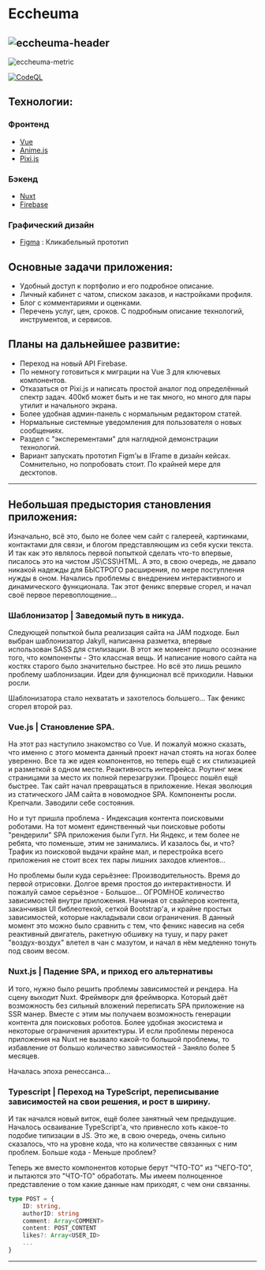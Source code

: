 # Eccheuma

![eccheuma-header](https://unfruhyobjypfbvnncoc.supabase.in/storage/v1/object/public/main/Github/BadgeEcc.svg)
---
![eccheuma-metric](https://unfruhyobjypfbvnncoc.supabase.in/storage/v1/object/public/main/Github/MetricEcc.svg)

<!-- [![Run tests](https://github.com/Scarlatum/eccheuma/actions/workflows/node.test.yml/badge.svg)](https://github.com/Scarlatum/eccheuma/actions/workflows/node.test.yml) -->
[![CodeQL](https://github.com/Scarlatum/eccheuma/actions/workflows/codeql-analysis.yml/badge.svg)](https://github.com/Scarlatum/eccheuma/actions/workflows/codeql-analysis.yml)

[pixi-logo]: https://avatars.githubusercontent.com/u/5406849?s=100&v=4
[vue-logo]: https://avatars.githubusercontent.com/u/6128107?s=100&v=4
[firebase-logo]: https://avatars.githubusercontent.com/u/1335026?s=100&v=4
[nuxt-logo]: https://avatars.githubusercontent.com/u/23360933?s=100&v=4

## Технологии:

### Фронтенд

- [Vue](https://github.com/vuejs/vue)
- [Anime.js](https://github.com/juliangarnier/anime)
- [Pixi.js](https://github.com/pixijs)

### Бэкенд

- [Nuxt](https://github.com/nuxt)
- [Firebase](https://github.com/firebase/)

### Графический дизайн

- [Figma](https://www.figma.com/proto/t6xVQlDqCRfxQOobCyydJj/Ecchema?page-id=216%3A106&node-id=273%3A705&viewport=402%2C48%2C0.08&scaling=scale-down-width&starting-point-node-id=273%3A705) : Кликабельный прототип

## Основные задачи приложения:

- Удобный доступ к портфолио и его подробное описание.
- Личный кабинет с чатом, списком заказов, и настройками профиля.
- Блог с комментариями и оценками.
- Перечень услуг, цен, сроков. С подробным описание технологий, инструментов, и сервисов.

## Планы на дальнейшее развитие:

- Переход на новый API Firebase.
- По немногу готовиться к миграции на Vue 3 для ключевых компонентов.
- Отказаться от Pixi.js и написать простой аналог под определённый спектр задач. 400кб может быть и не так много, но много для пары утилит и начального экрана.
- Более удобная админ-панель с нормальным редактором статей.
- Нормальные системные уведомления для пользователя о новых сообщениях.
- Раздел с "эксперементами" для наглядной демонстрации технологий.
- Вариант запускать прототип Figm'ы в IFrame в дизайн кейсах. Сомнительно, но попробовать стоит. По крайней мере для десктопов.

---

## Небольшая предыстория становления приложения:
Изначально, всё это, было не более чем сайт с галереей, картинками, контактами для связи, и блогом представляющим из себя куски текста.
И так как это являлось первой попыткой сделать что-то впервые, писалось это на чистом JS\CSS\HTML. А это, в свою очередь, не давало никакой надежды для БЫСТРОГО расширения, по мере поступления нужды в оном. Начались проблемы с внедрением интерактивного и динамического функционала. Так этот феникс впервые сгорел, и начал своё первое перевоплощение...

### Шаблонизатор | Заведомый путь в никуда.
Следующей попыткой была реализация сайта на JAM подходе. Был выбран шаблонизатор Jakyll, написанна разметка, впервые использован SASS для стилизации.
В этот же момент пришло осознание того, что компоненты - Это классная вещь. И написание нового сайта на костях старого было значительно быстрее. Но всё это лишь решило проблему шаблонизации. Идеи для функционал всё приходили. Навыки росли. 

Шаблонизатора стало нехватать и захотелось большего... Так феникс сгорел второй раз.

### Vue.js | Становление SPA.
На этот раз наступило знакомство со Vue. И пожалуй можно сказать, что именно с этого момента данный проект начал стоять на ногах более уверенно. Все та же идея компонентов, но теперь ещё с их стилизацией и разметкой в одном месте. Реактивность интерфейса. Роутинг меж страницами за место их полной перезагрузки. Процесс пошёл ещё быстрее. Так сайт начал превращаться в приложение. Некая эволюция из статического JAM сайта в новомодное SPA. Компоненты росли. Крепчали. Заводили себе состояния.

Но и тут пришла проблема - Индексация контента поисковыми роботами. На тот момент единственный чьи поисковые роботы "рендерили" SPA приложения были Гугл. Ни Яндекс, и тем более не ребята, что поменьше, этим не занимались. И казалось бы, и что? Трафик из поисковой выдачи крайне мал, и перестройка всего приложения не стоит всех тех пары лишних заходов клиентов...

Но проблемы были куда серьёзнее: Производительность. Время до первой отрисовки. Долгое время простоя до интерактивности. И пожалуй самое серьёзное - Большое... ОГРОМНОЕ количество зависимостей внутри приложения. Начиная от свайперов контента, заканчивая UI библеотекой, сеткой Bootstrap'а, и крайне простых зависимостей, которые накладывали свои ограничения. В данный момент это можно было сравнить с тем, что феникс навесив на себя реактивный двигатель, ракетную обшивку на тушу, и пару ракет "воздух-воздух" влетел в чан с мазутом, и начал в нём медленно тонуть под своим весом.

### Nuxt.js | Падение SPA, и приход его альтернативы
И того, нужно было решить проблемы зависимостей и рендера. На сцену выходит Nuxt. Фреймворк для фреймворка. Который даёт возможность без сильный вложений переписать SPA приложение на SSR манер. Вместе с этим мы получаем возможность генерации контента для поисковых роботов. Более удобная экосистема и некоторые ограничения архитектуры. И если проблемы переноса приложения на Nuxt не вызвало какой-то большой проблемы, то избавление от большо количество зависимостей - Заняло более 5 месяцев.

Началась эпоха ренессанса...

### Typescript | Переход на TypeScript, переписывание зависимостей на свои решения, и рост в ширину.
И так начался новый виток, ещё более занятный чем предыдущие. Началось осваивание TypeScript'а, что привнесло хоть какое-то подобие типизации в JS. Это же, в свою очередь, очень сильно сказалось, что на уровне кода, что на количестве связанных с ним проблем. Больше кода - Меньше проблем?

Теперь же вместо компонентов которые берут "ЧТО-ТО" из "ЧЕГО-ТО", и пытаются это "ЧТО-ТО" обработать. Мы имеем полноценное представление о том какие данные нам приходят, с чем они связанны.

```typescript
type POST = {
	ID: string,
	authorID: string
	comment: Array<COMMENT>
	content: POST_CONTENT
	likes?: Array<USER_ID>
	...
}
```

---
